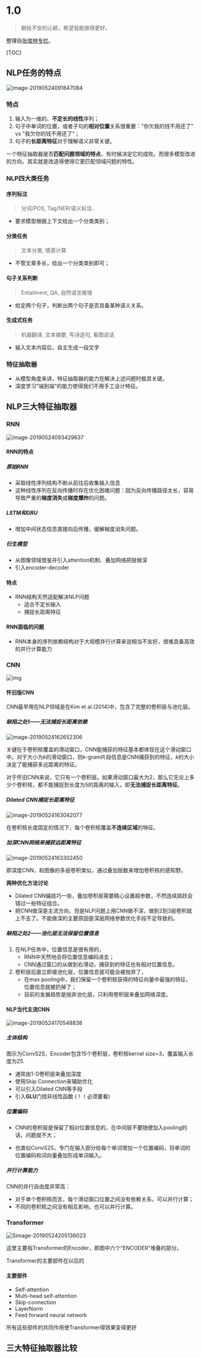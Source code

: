 # 1.0

>   献给不安的沁颖，希望我能做得更好。

整理自[张俊林专栏](https://zhuanlan.zhihu.com/p/54743941)。

[TOC]

## NLP任务的特点

![image-20190524091847084](assets/image-20190524091847084.png)

### 特点

1.  输入为一维的、**不定长的线性**序列；
2.  句子中单词的位置，或者子句的**相对位置**关系很重要："你欠我的钱不用还了" vs "我欠你的钱不用还了"；
3.  句子的**长距离特征**对于理解语义非常关键。

一个特征抽取器是否**匹配问题领域的特点**，有时候决定它的成败。而很多模型改进的方向，其实就是改造得使得它更匹配领域问题的特性。

### NLP四大类任务

#### 序列标注

>   分词/POS,  Tag/NER/语义标注..

*   要求模型根据上下文给出一个分类类别；

#### 分类任务

>   文本分类, 情感计算

*   不管文章多长，给出一个分类类别即可；

#### 句子关系判断

>   Entailment, QA, 自然语言推理

*   给定两个句子，判断出两个句子是否具备某种语义关系。

#### 生成式任务

>   机器翻译, 文本摘要, 写诗造句, 看图说话

*   输入文本内容后，自主生成一段文字

### 特征抽取器

*   从模型角度来讲，特征抽取器的能力在解决上述问题时极其关键。
*   深度学习"端到端"的能力使得我们不用手工设计特征。

## NLP三大特征抽取器

### RNN

![image-20190524093429637](assets/image-20190524093429637.png)

#### RNN的特点

##### 原始RNN

*   采取线性序列结构不断从前往后收集输入信息
*   这种线性序列在反向传播时存在优化困难问题：因为反向传播路径太长，容易导致严重的**梯度消失**或**梯度爆炸**的问题。

##### LSTM和GRU

*   增加中间状态信息直接向后传播，缓解梯度消失问题。

##### 衍生模型

*   从图像领域借鉴并引入attention机制、叠加网络把层做深
*   引入encoder-decoder

#### 特点

*   RNN结构天然适配解决NLP问题
    *   适合不定长输入
    *   捕捉长距离特征

#### RNN面临的问题

*   RNN本身的序列依赖结构对于大规模并行计算来说相当不友好，很难具备高效的并行计算能力

### CNN

![img](https://pic3.zhimg.com/80/v2-a62e2bc661548fc84a719d944f891eca_hd.jpg)

#### 怀旧版CNN

CNN最早用在NLP领域是在Kim et al.(2014)中，包含了完整的卷积层与池化层。

##### 缺陷之处1——无法捕捉长距离依赖

![image-20190524162652306](assets/image-20190524162652306.png)

关键在于卷积核覆盖的滑动窗口，CNN能捕获的特征基本都体现在这个滑动窗口中。对于大小为$k$的滑动窗口，则$k$-gram片段信息是CNN捕获到的特征，$k$的大小决定了能捕获多远距离的特征。

对于怀旧CNN来说，它只有一个卷积层。如果滑动窗口最大为2，那么它无论上多少个卷积核，都不能捕捉到长度为5的距离的输入。即**无法捕捉长距离特征**。

##### Dilated CNN捕捉长距离特征

![image-20190524163042077](assets/image-20190524163042077.png)

在卷积核长度固定的情况下，每个卷积核覆盖**不连续区域**的特征。

##### 加深CNN网络来捕获远距离特征

![image-20190524163302450](assets/image-20190524163302450.png)

即深度CNN，和图像的多层卷积类似，通过叠加层数来增加卷积核的感知野。

**两种优化方法讨论**

*   Dilated CNN偏技巧一些，叠加卷积层需要精心设置超参数，不然连续跳跃会错过一些特征组合。
*   把CNN做深是主流方向，但是NLP问题上用CNN做不深，做到2到3层卷积就上不去了。不能做深的主要原因是深层网络参数优化手段不足导致的。

##### 缺陷之处2——池化层无法保留位置信息

1.  在NLP任务中，位置信息是很有用的，
    *   RNN中天然地会将位置信息编码进去；
    *   CNN通过窗口的从做到右滑动，捕获到的特征也有相对位置信息。
2.  卷积层后面立即接池化层，位置信息就可能会被抛弃了，
    *   在max pooling中，我们保留一个卷积核获得的特征向量中最强的特征，位置信息就被扔掉了；
    *   目前的发展趋势是抛弃池化层，只利用卷积层来叠加网络深度。

#### NLP当代主流CNN

![image-20190524170548838](assets/image-20190524170548838.png)

##### 主体结构

图示为ConvS2S，Encoder包含15个卷积层，卷积核kernel size=3，覆盖输入长度为25.

*   通常由1-D卷积层来叠加深度
*   使用Skip Connection来辅助优化
*   可以引入Dilated CNN等手段
*   引入**GLU**门控非线性函数 (！！必须要看)

##### 位置编码

*   CNN的卷积层是保留了相对位置信息的，在中间层不要随便加入pooling的话，问题就不大；

*   也类似ConvS2S，专门在输入部分给每个单词增加一个位置编码，将单词的位置编码和词向量叠加形成单词输入。

##### 并行计算能力

CNN的并行自由度非常高：

*   对于单个卷积核而言，每个滑动窗口位置之间没有依赖关系，可以并行计算；
*   不同的卷积核之间没有相互影响，也可以并行计算。

### Transformer

![Simage-20190524205136023](assets/image-20190524205136023.png)

这里主要指Transformer的Encoder，即图中六个“ENCODER”堆叠的部分。

Transformer的主要部件在以后的

#### 主要部件

*   Self-attention
*   Multi-head self-attention
*   Skip-connection
*   LayerNorm
*   Feed forward neural network

所有这些部件的共同作用使Transformer得效果变得更好

## 三大特征抽取器比较

